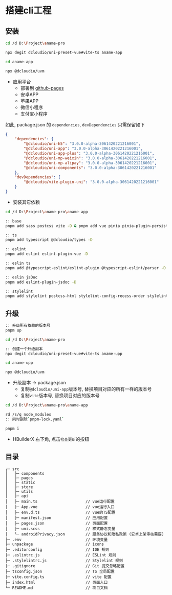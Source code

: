 # 搭建cli工程

## 安装
```bash
cd /d D:\Project\aname-pro

npx degit dcloudio/uni-preset-vue#vite-ts aname-app

cd aname-app

npx @dcloudio/uvm

```

* 应用平台
	+ 部署到 [github-pages](../../git/github.md#github-pages)
	+ 安卓APP
	+ 苹果APP
	+ 微信小程序
	+ 支付宝小程序

如此, package.json 的 `dependencies`, `devDependencies` 只需保留如下

```json
{
	"dependencies": {
		"@dcloudio/uni-h5": "3.0.0-alpha-3061420221216001",
		"@dcloudio/uni-app": "3.0.0-alpha-3061420221216001",
		"@dcloudio/uni-app-plus": "3.0.0-alpha-3061420221216001",
		"@dcloudio/uni-mp-weixin": "3.0.0-alpha-3061420221216001",
        "@dcloudio/uni-mp-alipay": "3.0.0-alpha-3061420221216001",
		"@dcloudio/uni-components": "3.0.0-alpha-3061420221216001"
	},
	"devDependencies": {
		"@dcloudio/vite-plugin-uni": "3.0.0-alpha-3061420221216001"
	}
}
```

* 安装其它依赖

```bash
cd /d D:\Project\aname-pro\aname-app

:: base
pnpm add sass postcss vite -D & pnpm add vue pinia pinia-plugin-persist-uni @dcloudio/uni-ui

:: ts
pnpm add typescript @dcloudio/types -D

:: eslint
pnpm add eslint eslint-plugin-vue -D

:: eslin ts
pnpm add @typescript-eslint/eslint-plugin @typescript-eslint/parser -D

:: eslin jsDoc
pnpm add eslint-plugin-jsdoc -D

:: stylelint
pnpm add stylelint postcss-html stylelint-config-recess-order stylelint-config-recommended-vue stylelint-config-recommended-scss -D

```

## 升级
```bash
:: 升级所有依赖的版本号
pnpm up

cd /d D:\Project\aname-pro

:: 创建一个升级副本
npx degit dcloudio/uni-preset-vue#vite-ts aname-upp

cd aname-upp

npx @dcloudio/uvm

```

* 升级副本 -> package.json
	+ 复制`@dcloudio/uni-app`版本号, 替换项目对应的所有一样的版本号
	+ 复制`vite`版本号, 替换项目对应的版本号

```bash
cd /d D:\Project\aname-pro\aname-app

rd /s/q node_modules
:: 同时删除`pnpm-lock.yaml`

pnpm i

```

* HBuilderX 右下角, 点击`检查更新`的按钮

## 目录
```
┌─ src
│   ├─ components
│   ├─ pages
│   ├─ static
│   ├─ store
│   ├─ utils
│   ├─ api
│   ├─ main.ts                     // vue运行配置
│   ├─ App.vue                     // vue运行入口
│   ├─ env.d.ts                    // vue的TS配置
│   ├─ manifest.json               // 应用配置
│   ├─ pages.json                  // 页面配置
│   ├─ uni.scss                    // 样式静态变量
│   └─ androidPrivacy.json         // 服务协议和隐私政策 (安卓上架审核需要)
├─ .env                            // 环境变量
├─ unpackage                       // icons
├─ .editorconfig                   // IDE 规则
├─ .eslintrc.js                    // ESLint 规则
├─ .stylelintrc.js                 // Stylelint 规则
├─ .gitignore                      // Git 提交忽略配置
├─ tsconfig.json                   // TS 全局配置
├─ vite.config.ts                  // vite 配置
├─ index.html                      // 页面入口
└─ README.md                       // 项目文档
```
